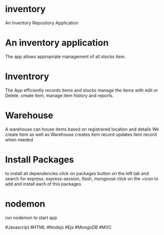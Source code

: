 # inventory
An Inventory Repository Application

# An inventory application
The app allows appropriate management of all stocks item.

# Inventrory
The App efficiently records items and stocks
manage the items with edit or Delete. 
create item, manage item history and reports.

# Warehouse
A warehouse can house items based on registrered location and details 
We create Item as well as Warehouse
creates item record
updates item record when needed

# Install Packages
to install all dependencies
click on packages button on the left tab and search for 
express, express-session, flash, mongoose
click on the +icon to add and install each of this packages

# nodemon
run nodemon to start app



#Javascript
#HTML
#Nodejs
#Ejs
#MongoDB
#MVC





